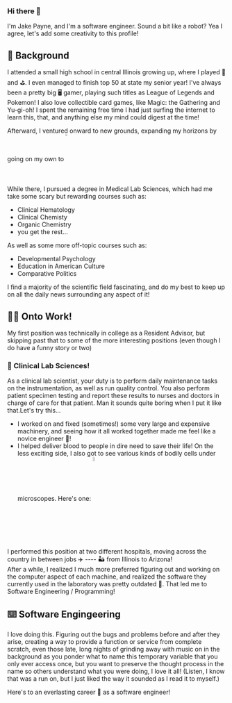 ### Hi there 👋

I'm Jake Payne, and I'm a software engineer. Sound a bit like a robot? Yea I agree, let's add some creativity to this profile!

## 🏫 Background

I attended a small high school in central Illinois growing up, where I played 🏀 and ⛳. I even managed to finish top 50 at state my senior year! I've always been a pretty big 🖥️ gamer, playing such titles as League of Legends and Pokemon! I also love collectible card games, like Magic: the Gathering and Yu-gi-oh! I spent the remaining free time I had just surfing the internet to learn this, that, and anything else my mind could digest at the time!

Afterward, I ventured onward to new grounds, expanding my horizons by going on my own to <img align="center" width="3%" src=https://user-images.githubusercontent.com/26901356/150296303-053a0b3e-1ac9-4ce4-86df-26d167eda6ad.png />  
While there, I pursued a degree in Medical Lab Sciences, which had me take some scary but rewarding courses such as:
<ul>
  <li> Clinical Hematology </li>
  <li> Clinical Chemisty </li>
  <li> Organic Chemistry </li>
  <li> you get the rest... </li>
</ul>
As well as some more off-topic courses such as:
<ul>
  <li> Developmental Psychology </li>
  <li> Education in American Culture</li>
  <li> Comparative Politics</li>
</ul>  

I find a majority of the scientific field fascinating, and do my best to keep up on all the daily news surrounding any aspect of it!

## 👨‍🔬 Onto Work!

My first position was technically in college as a Resident Advisor, but skipping past that to some of the more interesting positions (even though I do have a funny story or two)

### 🧪 Clinical Lab Sciences!

As a clinical lab scientist, your duty is to perform daily maintenance tasks on the instrumentation, as well as run quality control. You also perform patient specimen testing and report these results to nurses and doctors in charge of care for that patient. Man it sounds quite boring when I put it like that.Let's try this...  

- I worked on and fixed (sometimes!) some very large and expensive machinery, and seeing how it all worked together made me feel like a novice engineer 🔧! 
- I helped deliver blood to people in dire need to save their life! On the less exciting side, I also got to see various kinds of bodily cells under microscopes. Here's one: <img align="center" width="5%" src="https://cdn.discordapp.com/attachments/920440490548146189/933634974408671262/IMG_20191101_050710_01.jpg" />

I performed this position at two different hospitals, moving across the country in between jobs ✈️ ---- 🏜️ from Illinois to Arizona!  
After a while, I realized I much more preferred figuring out and working on the computer aspect of each machine, and realized the software they currently used in the laboratory was pretty outdated 🤔. That led me to Software Engineering / Programming!

## ⌨️ Software Engingeering 

I love doing this. Figuring out the bugs and problems before and after they arise, creating a way to provide a function or service from complete scratch, even those late, long nights of grinding away with music on in the background as you ponder what to name this temporary variable that you only ever access once, but you want to preserve the thought process in the name so others understand what you were doing, I love it all! (Listen, I know that was a run on, but I just liked the way it sounded as I read it to myself.)

Here's to an everlasting career 💼 as a software engineer!





